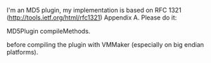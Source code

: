 I'm an MD5 plugin, my implementation is based on RFC 1321 (http://tools.ietf.org/html/rfc1321) Appendix A.
Please do it:

MD5Plugin compileMethods.

before compiling the plugin with VMMaker (especially on big endian platforms).